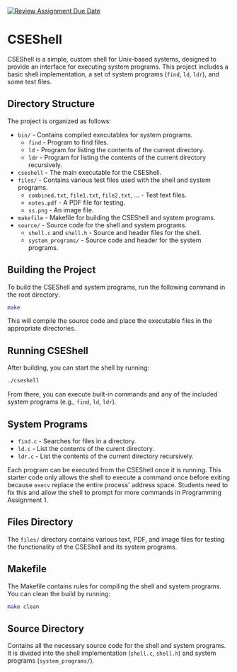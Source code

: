 [![Review Assignment Due Date](https://classroom.github.com/assets/deadline-readme-button-22041afd0340ce965d47ae6ef1cefeee28c7c493a6346c4f15d667ab976d596c.svg)](https://classroom.github.com/a/0Pv6QfSB)
# CSEShell

CSEShell is a simple, custom shell for Unix-based systems, designed to provide an interface for executing system programs. This project includes a basic shell implementation, a set of system programs (`find`, `ld`, `ldr`), and some test files.

## Directory Structure

The project is organized as follows:

- `bin/` - Contains compiled executables for system programs.
  - `find` - Program to find files.
  - `ld` - Program for listing the contents of the current directory.
  - `ldr` - Program for listing the contents of the current directory recursively.
- `cseshell` - The main executable for the CSEShell.
- `files/` - Contains various test files used with the shell and system programs.
  - `combined.txt`, `file1.txt`, `file2.txt`, ... - Test text files.
  - `notes.pdf` - A PDF file for testing.
  - `ss.png` - An image file.
- `makefile` - Makefile for building the CSEShell and system programs.
- `source/` - Source code for the shell and system programs.
  - `shell.c` and `shell.h` - Source and header files for the shell.
  - `system_programs/` - Source code and header for the system programs.

## Building the Project

To build the CSEShell and system programs, run the following command in the root directory:

```bash
make
```

This will compile the source code and place the executable files in the appropriate directories.

## Running CSEShell

After building, you can start the shell by running:

```bash
./cseshell
```

From there, you can execute built-in commands and any of the included system programs (e.g., `find`, `ld`, `ldr`).

## System Programs

- `find.c` - Searches for files in a directory.
- `ld.c` - List the contents of the curent directory.
- `ldr.c` - List the contents of the current directory recursively.

Each program can be executed from the CSEShell once it is running. This starter code only allows the shell to execute a command once before exiting because `execv` replace the entire process' address space. Students need to fix this and allow the shell to prompt for more commands in Programming Assignment 1.

## Files Directory

The `files/` directory contains various text, PDF, and image files for testing the functionality of the CSEShell and its system programs.

## Makefile

The Makefile contains rules for compiling the shell and system programs. You can clean the build by running:

```bash
make clean
```

## Source Directory

Contains all the necessary source code for the shell and system programs. It is divided into the shell implementation (`shell.c`, `shell.h`) and system programs (`system_programs/`).
